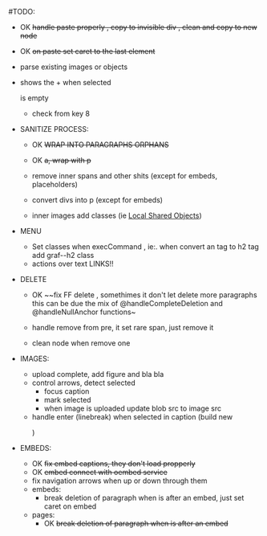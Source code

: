 
#TODO:

  + OK ~~handle paste properly , copy to invisible div , clean and copy to new node~~
  + OK ~~on paste set caret to the last element~~
  + parse existing images or objects
  + shows the + when selected <p> is empty
    + check from key 8

  + SANITIZE PROCESS:
    + OK ~~WRAP INTO PARAGRAPHS ORPHANS~~
    + OK ~~a,  wrap with p~~

    + remove inner spans and other shits (except for embeds, placeholders)
    + convert divs into p (except for embeds)
    + inner images add classes (ie <a target="_blank" href="http://kb2.adobe.com/cps/161/tn_16194.html" data-href="http://kb2.adobe.com/cps/161/tn_16194.html" class="markup--anchor markup--p-anchor" data-tooltip="http://kb2.adobe.com/cps/161/tn_16194.html" data-tooltip-position="bottom" data-tooltip-type="link">Local Shared Objects</a>)

  + MENU
    + Set classes when execCommand , ie:. when convert an <a> tag to h2 tag add graf--h2 class
    + actions over text LINKS!!

  + DELETE

    + OK ~~fix FF delete , somethimes it don't let delete more paragraphs
      this can be due the mix of @handleCompleteDeletion and @handleNullAnchor functions~

    + handle remove from pre, it set rare span, just remove it
    + clean node when remove one

  + IMAGES:
    + upload complete, add figure and bla bla
    + control arrows, detect selected
      + focus caption
      + mark selected
      + when image is uploaded update blob src to image src
    + handle enter (linebreak) when selected in caption (build new <p>)

  + EMBEDS:
    + OK ~~fix embed captions, they don't load propperly~~
    + OK ~~embed connect with oembed service~~
    + fix navigation arrows when up or down through them
    + embeds:
      + break deletion of paragraph when is after an embed, just set caret on embed
    + pages:
      + OK ~~break deletion of paragraph when is after an embed~~

